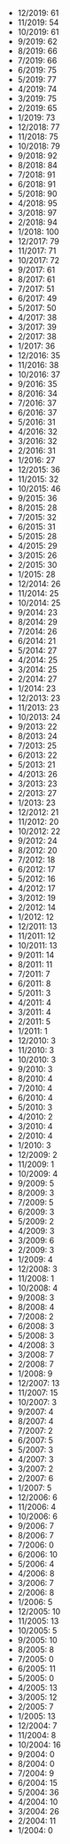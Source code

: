*  12/2019: 61
*  11/2019: 54
*  10/2019: 61
*  9/2019: 62
*  8/2019: 66
*  7/2019: 66
*  6/2019: 75
*  5/2019: 77
*  4/2019: 74
*  3/2019: 75
*  2/2019: 65
*  1/2019: 73
*  12/2018: 77
*  11/2018: 75
*  10/2018: 79
*  9/2018: 92
*  8/2018: 84
*  7/2018: 91
*  6/2018: 91
*  5/2018: 90
*  4/2018: 95
*  3/2018: 97
*  2/2018: 94
*  1/2018: 100
*  12/2017: 79
*  11/2017: 71
*  10/2017: 72
*  9/2017: 61
*  8/2017: 61
*  7/2017: 51
*  6/2017: 49
*  5/2017: 50
*  4/2017: 38
*  3/2017: 39
*  2/2017: 38
*  1/2017: 36
*  12/2016: 35
*  11/2016: 38
*  10/2016: 37
*  9/2016: 35
*  8/2016: 34
*  7/2016: 37
*  6/2016: 37
*  5/2016: 31
*  4/2016: 32
*  3/2016: 32
*  2/2016: 31
*  1/2016: 27
*  12/2015: 36
*  11/2015: 32
*  10/2015: 46
*  9/2015: 36
*  8/2015: 28
*  7/2015: 32
*  6/2015: 31
*  5/2015: 28
*  4/2015: 29
*  3/2015: 26
*  2/2015: 30
*  1/2015: 28
*  12/2014: 26
*  11/2014: 25
*  10/2014: 25
*  9/2014: 23
*  8/2014: 29
*  7/2014: 26
*  6/2014: 21
*  5/2014: 27
*  4/2014: 25
*  3/2014: 25
*  2/2014: 27
*  1/2014: 23
*  12/2013: 23
*  11/2013: 23
*  10/2013: 24
*  9/2013: 22
*  8/2013: 24
*  7/2013: 25
*  6/2013: 22
*  5/2013: 21
*  4/2013: 26
*  3/2013: 23
*  2/2013: 27
*  1/2013: 23
*  12/2012: 21
*  11/2012: 20
*  10/2012: 22
*  9/2012: 24
*  8/2012: 20
*  7/2012: 18
*  6/2012: 17
*  5/2012: 16
*  4/2012: 17
*  3/2012: 19
*  2/2012: 14
*  1/2012: 12
*  12/2011: 13
*  11/2011: 12
*  10/2011: 13
*  9/2011: 14
*  8/2011: 11
*  7/2011: 7
*  6/2011: 8
*  5/2011: 3
*  4/2011: 4
*  3/2011: 4
*  2/2011: 5
*  1/2011: 1
*  12/2010: 3
*  11/2010: 3
*  10/2010: 3
*  9/2010: 3
*  8/2010: 4
*  7/2010: 4
*  6/2010: 4
*  5/2010: 3
*  4/2010: 2
*  3/2010: 4
*  2/2010: 4
*  1/2010: 3
*  12/2009: 2
*  11/2009: 1
*  10/2009: 4
*  9/2009: 5
*  8/2009: 3
*  7/2009: 5
*  6/2009: 3
*  5/2009: 2
*  4/2009: 3
*  3/2009: 6
*  2/2009: 3
*  1/2009: 4
*  12/2008: 3
*  11/2008: 1
*  10/2008: 4
*  9/2008: 3
*  8/2008: 4
*  7/2008: 2
*  6/2008: 3
*  5/2008: 3
*  4/2008: 3
*  3/2008: 7
*  2/2008: 7
*  1/2008: 9
*  12/2007: 13
*  11/2007: 15
*  10/2007: 3
*  9/2007: 4
*  8/2007: 4
*  7/2007: 2
*  6/2007: 5
*  5/2007: 3
*  4/2007: 3
*  3/2007: 2
*  2/2007: 6
*  1/2007: 5
*  12/2006: 6
*  11/2006: 4
*  10/2006: 6
*  9/2006: 7
*  8/2006: 7
*  7/2006: 0
*  6/2006: 10
*  5/2006: 4
*  4/2006: 8
*  3/2006: 7
*  2/2006: 8
*  1/2006: 5
*  12/2005: 10
*  11/2005: 13
*  10/2005: 5
*  9/2005: 10
*  8/2005: 8
*  7/2005: 0
*  6/2005: 11
*  5/2005: 0
*  4/2005: 13
*  3/2005: 12
*  2/2005: 7
*  1/2005: 13
*  12/2004: 7
*  11/2004: 8
*  10/2004: 16
*  9/2004: 0
*  8/2004: 0
*  7/2004: 9
*  6/2004: 15
*  5/2004: 36
*  4/2004: 10
*  3/2004: 26
*  2/2004: 11
*  1/2004: 0